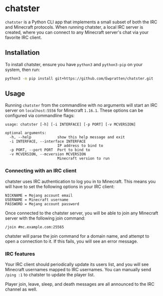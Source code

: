 # chatster

`chatster` is a Python CLI app that implements a small subset of both the IRC and Minecraft protocols. When running chatster, a local IRC server is created, where you can connect to any Minecraft server's chat via your favorite IRC client.

## Installation

To install chatster, ensure you have `python3` and `python3-pip` on your system, then run:

```sh
python3 -m pip install git+https://github.com/Ewpratten/chatster.git
```

## Usage

Running `chatster` from the commandline with no arguments will start an IRC server on `localhost:5556` for Minecraft `1.16.1`. These options can be configured via commandline flags:

```
usage: chatster [-h] [-i INTERFACE] [-p PORT] [-v MCVERSION]

optional arguments:
  -h, --help            show this help message and exit
  -i INTERFACE, --interface INTERFACE
                        IP address to bind to
  -p PORT, --port PORT  Port to bind to
  -v MCVERSION, --mcversion MCVERSION
                        Minecraft version to run
```

### Connecting with an IRC client

chatster uses IRC authentication to log you in to Minecraft. This means you will have to set the following options in your IRC client:

```
NICKNAME = Mojang account email
USERNAME = Minecraft username
PASSWORD = Mojang account password
```

Once connected to the chatster server, you will be able to join any Minecraft server with the following join command:

```
/join #mc.example.com:25565
```

chatster will parse the join command for a domain name, and attempt to open a connection to it. If this fails, you will see an error message.


### IRC features

Your IRC client should periodically update its users list, and you will see Minecraft usernames mapped to IRC usernames. You can manually send `/ping :1` to chatster to update the player list.

Player join, leave, sleep, and death messages are all announced to the IRC channel as well.